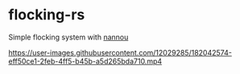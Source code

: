 # flocking-rs

Simple flocking system with [nannou](https://github.com/nannou-org/nannou)

https://user-images.githubusercontent.com/12029285/182042574-eff50ce1-2feb-4ff5-b45b-a5d265bda710.mp4
